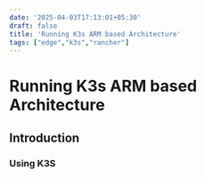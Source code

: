 ```yaml
---
date: '2025-04-03T17:13:01+05:30'
draft: false
title: 'Running K3s ARM based Architecture'
tags: ["edge","k3s","rancher"]
---
```

# Running K3s ARM based Architecture

## Introduction 

### Using K3S


###